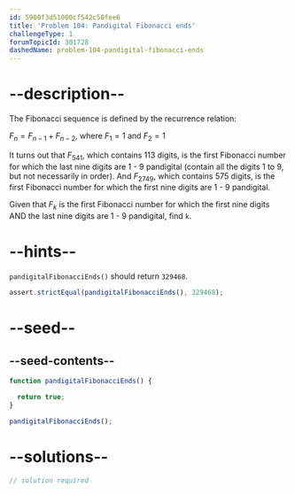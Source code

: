 ```yaml
---
id: 5900f3d51000cf542c50fee6
title: 'Problem 104: Pandigital Fibonacci ends'
challengeType: 1
forumTopicId: 301728
dashedName: problem-104-pandigital-fibonacci-ends
---
```


# --description--

The Fibonacci sequence is defined by the recurrence relation:

$F_n = F_{n − 1} + F_{n − 2}$, where $F_1 = 1$ and $F_2 = 1$

It turns out that $F_{541}$, which contains 113 digits, is the first Fibonacci number for which the last nine digits are 1 - 9 pandigital (contain all the digits 1 to 9, but not necessarily in order). And $F_{2749}$, which contains 575 digits, is the first Fibonacci number for which the first nine digits are 1 - 9 pandigital.

Given that $F_k$ is the first Fibonacci number for which the first nine digits AND the last nine digits are 1 - 9 pandigital, find `k`.

# --hints--

`pandigitalFibonacciEnds()` should return `329468`.

```js
assert.strictEqual(pandigitalFibonacciEnds(), 329468);
```

# --seed--

## --seed-contents--

```js
function pandigitalFibonacciEnds() {

  return true;
}

pandigitalFibonacciEnds();
```

# --solutions--

```js
// solution required
```
